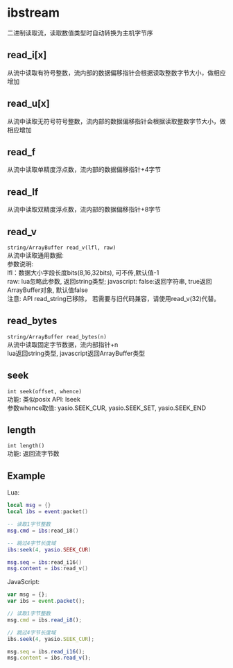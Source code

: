 # ibstream
二进制读取流，读取数值类型时自动转换为主机字节序

## read_i[x]
从流中读取有符号整数，流内部的数据偏移指针会根据读取整数字节大小，做相应增加

## read_u[x]
从流中读取无符号符号整数，流内部的数据偏移指针会根据读取整数字节大小，做相应增加

## read_f
从流中读取单精度浮点数，流内部的数据偏移指针+4字节

## read_lf
从流中读取双精度浮点数，流内部的数据偏移指针+8字节

## read_v
```string/ArrayBuffer read_v(lfl, raw)```  
从流中读取通用数据:  
参数说明:  
   lfl：数据大小字段长度bits(8,16,32bits), 可不传,默认值-1  
   raw: lua忽略此参数, 返回string类型; javascript: false:返回字符串, true返回ArrayBuffer对象, 默认值false  
注意: API read_string已移除， 若需要与旧代码兼容，请使用read_v(32)代替。  

## read_bytes
```string/ArrayBuffer read_bytes(n)```  
从流中读取固定字节数据，流内部指针+n  
lua返回string类型, javascript返回ArrayBuffer类型  

## seek
```int seek(offset, whence)```  
功能: 类似posix API: lseek  
参数whence取值: yasio.SEEK_CUR, yasio.SEEK_SET, yasio.SEEK_END

## length
```int length()```  
功能: 返回流字节数

## Example
Lua:
```lua
local msg = {}
local ibs = event:packet()

-- 读取1字节整数
msg.cmd = ibs:read_i8()

-- 跳过4字节长度域
ibs:seek(4, yasio.SEEK_CUR)

msg.seq = ibs:read_i16() 
msg.content = ibs:read_v()
```
JavaScript:
```javascript
var msg = {};
var ibs = event.packet();

// 读取1字节整数
msg.cmd = ibs.read_i8();

// 跳过4字节长度域
ibs.seek(4, yasio.SEEK_CUR);

msg.seq = ibs.read_i16();
msg.content = ibs.read_v();
```